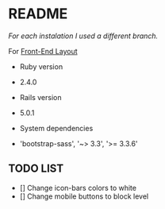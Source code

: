 # README

*For each instalation I used a different branch.*

For [Front-End Layout](https://github.com/optticall/lancer/tree/front-end)


- Ruby version
 * 2.4.0
- Rails version
 * 5.0.1
- System dependencies
 * 'bootstrap-sass', '~> 3.3', '>= 3.3.6'

## TODO LIST
- [] Change icon-bars colors to white
- [] Change mobile buttons to block level
